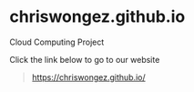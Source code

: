 # chriswongez.github.io
Cloud Computing Project

Click the link below to go to our website
>https://chriswongez.github.io/
